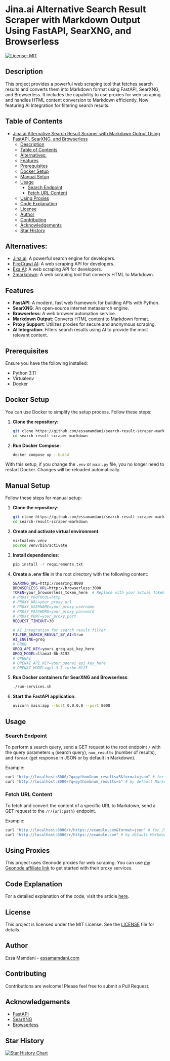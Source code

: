 # Jina.ai Alternative Search Result Scraper with Markdown Output Using FastAPI, SearXNG, and Browserless

[![License: MIT](https://img.shields.io/badge/License-MIT-blue.svg)](LICENSE)

## Description

This project provides a powerful web scraping tool that fetches search results and converts them into Markdown format using FastAPI, SearXNG, and Browserless. It includes the capability to use proxies for web scraping and handles HTML content conversion to Markdown efficiently. Now featuring AI Integration for filtering search results.


## Table of Contents
- [Jina.ai Alternative Search Result Scraper with Markdown Output Using FastAPI, SearXNG, and Browserless](#jinaai-alternative-search-result-scraper-with-markdown-output-using-fastapi-searxng-and-browserless)
  - [Description](#description)
  - [Table of Contents](#table-of-contents)
  - [Alternatives:](#alternatives)
  - [Features](#features)
  - [Prerequisites](#prerequisites)
  - [Docker Setup](#docker-setup)
  - [Manual Setup](#manual-setup)
  - [Usage](#usage)
    - [Search Endpoint](#search-endpoint)
    - [Fetch URL Content](#fetch-url-content)
  - [Using Proxies](#using-proxies)
  - [Code Explanation](#code-explanation)
  - [License](#license)
  - [Author](#author)
  - [Contributing](#contributing)
  - [Acknowledgements](#acknowledgements)
  - [Star History](#star-history)

## Alternatives:

- [Jina.ai](https://jina.ai/): A powerful search engine for developers.
- [FireCrawl AI](https://firecrawl.dev/): A web scraping API for developers.
- [Exa AI](https://exa.ai/): A web scraping API for developers.
- [2markdown](https://2markdown.com/): A web scraping tool that converts HTML to Markdown.


## Features

- **FastAPI**: A modern, fast web framework for building APIs with Python.
- **SearXNG**: An open-source internet metasearch engine.
- **Browserless**: A web browser automation service.
- **Markdown Output**: Converts HTML content to Markdown format.
- **Proxy Support**: Utilizes proxies for secure and anonymous scraping.
- **AI Integration**: Filters search results using AI to provide the most relevant content.

## Prerequisites

Ensure you have the following installed:

- Python 3.11
- Virtualenv
- Docker

## Docker Setup

You can use Docker to simplify the setup process. Follow these steps:

1. **Clone the repository**:
    ```sh
    git clone https://github.com/essamamdani/search-result-scraper-markdown.git
    cd search-result-scraper-markdown
    ```

2. **Run Docker Compose**:
    ```sh
    docker compose up --build
    ```

With this setup, if you change the `.env` or `main.py` file, you no longer need to restart Docker. Changes will be reloaded automatically.

## Manual Setup

Follow these steps for manual setup:

1. **Clone the repository**:
    ```sh
    git clone https://github.com/essamamdani/search-result-scraper-markdown.git
    cd search-result-scraper-markdown
    ```

2. **Create and activate virtual environment**:
    ```sh
    virtualenv venv
    source venv/bin/activate
    ```

3. **Install dependencies**:
    ```sh
    pip install -r requirements.txt
    ```

4. **Create a .env file** in the root directory with the following content:
    ```bash
    SEARXNG_URL=http://searxng:8080
    BROWSERLESS_URL=http://browserless:3000
    TOKEN=your_browserless_token_here  # Replace with your actual token
    # PROXY_PROTOCOL=http
    # PROXY_URL=your_proxy_url
    # PROXY_USERNAME=your_proxy_username
    # PROXY_PASSWORD=your_proxy_password
    # PROXY_PORT=your_proxy_port
    REQUEST_TIMEOUT=30

    # AI Integration for search result filter
    FILTER_SEARCH_RESULT_BY_AI=true
    AI_ENGINE=groq
    # GROQ
    GROQ_API_KEY=yours_groq_api_key_here
    GROQ_MODEL=llama3-8b-8192
    # OPENAI
    # OPENAI_API_KEY=your_openai_api_key_here
    # OPENAI_MODEL=gpt-3.5-turbo-0125
    ```

5. **Run Docker containers for SearXNG and Browserless**:
    ```sh
    ./run-services.sh
    ```

6. **Start the FastAPI application**:
    ```sh
    uvicorn main:app --host 0.0.0.0 --port 8000
    ```

## Usage

### Search Endpoint

To perform a search query, send a GET request to the root endpoint `/` with the query parameters `q` (search query), `num_results` (number of results), and `format` (get response in JSON or by default in Markdown).

Example:
```sh
curl "http://localhost:8000/?q=python&num_results=5&format=json" # for JSON format
curl "http://localhost:8000/?q=python&num_results=5" # by default Markdown
```

### Fetch URL Content

To fetch and convert the content of a specific URL to Markdown, send a GET request to the `/r/{url:path}` endpoint.

Example:
```sh
curl "http://localhost:8000/r/https://example.com&format=json" # for JSON format
curl "http://localhost:8000/r/https://example.com" # by default Markdown
```

## Using Proxies

This project uses Geonode proxies for web scraping. You can use [my Geonode affiliate link](https://geonode.com/invite/47389) to get started with their proxy services.

## Code Explanation

For a detailed explanation of the code, visit the article [here](https://www.essamamdani.com/articles/search-result-scraper-markdown).

## License

This project is licensed under the MIT License. See the [LICENSE](LICENSE) file for details.

## Author

Essa Mamdani - [essamamdani.com](https://essamamdani.com)

## Contributing

Contributions are welcome! Please feel free to submit a Pull Request.

## Acknowledgements

- [FastAPI](https://fastapi.tiangolo.com/)
- [SearXNG](https://github.com/searxng/searxng)
- [Browserless](https://www.browserless.io/)

## Star History

[![Star History Chart](https://api.star-history.com/svg?repos=essamamdani/search-result-scraper-markdown&type=Date)](https://star-history.com/#essamamdani/search-result-scraper-markdown&Date)